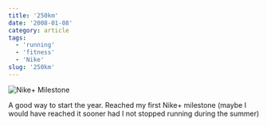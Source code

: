 ```yaml
---
title: '250km'
date: '2008-01-08'
category: article
tags:
  - 'running'
  - 'fitness'
  - 'Nike'
slug: '250km'
---
```


![Nike+ Milestone](/images/2008/2178147519.jpg)

A good way to start the year. Reached my first Nike+ milestone (maybe I would have reached it sooner had I not stopped running during the summer)
